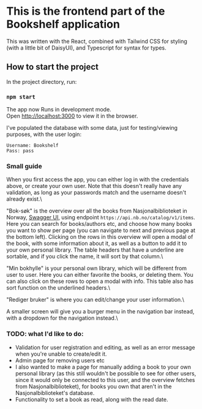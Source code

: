# This is the frontend part of the Bookshelf application
This was written with the React, combined with Tailwind CSS for styling (with a little bit of DaisyUI), and Typescript for syntax for types.

## How to start the project
In the project directory, run:
### `npm start`

The app now Runs in development mode.\
Open [http://localhost:3000](http://localhost:3000) to view it in the browser.

I've populated the database with some data, just for testing/viewing purposes, with the user login:
```
Username: Bookshelf
Pass: pass
```

### Small guide
When you first access the app, you can either log in with the credentials above, or create your own user. Note that this doesn't really have any validation, as long as your passwords match and the username doesn't already exist.\

"Bok-søk" is the overview over all the books from Nasjonalbiblioteket in Norway, [Swagger UI](https://api.nb.no/), using endpoint ```https://api.nb.no/catalog/v1/items```. Here you can search for books/authors etc, and choose how many books you want to show per page (you can navigate to next and previous page at the bottom left). Clicking on the rows in this overview will open a modal of the book, with some information about it, as well as a button to add it to your own personal library. The table headers that have a underline are sortable, and if you click the name, it will sort by that column.\

"Min bokhylle" is your personal own library, which will be different from user to user. Here you can either favorite the books, or deleting them. You can also click on these rows to open a modal with info. This table also has sort function on the underlined headers.\

"Rediger bruker" is where you can edit/change your user information.\

A smaller screen will give you a burger menu in the navigation bar instead, with a dropdown for the navigation instead.\

### TODO: what I'd like to do:
- Validation for user registration and editing, as well as an error message when you're unable to create/edit it.
- Admin page for removing users etc
- I also wanted to make a page for manually adding a book to your own personal library (as this still wouldn't be possible to see for other users, since it would only be connected to this user, and the overview fetches from Nasjonalbiblioteket), for books you own that aren't in the Nasjonalbiblioteket's database.
- Functionality to set a book as read, along with the read date.
